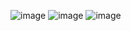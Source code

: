 ![image](https://github.com/user-attachments/assets/cbdf689a-5501-49d5-9e60-3f548d43465a)
![image](https://github.com/user-attachments/assets/8f40b568-5075-46da-9896-127425d8ee77)
![image](https://github.com/user-attachments/assets/4cb1d0c5-3c02-4aa6-8f2f-3325deae1964)

